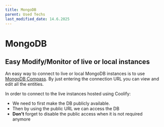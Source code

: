 ```yaml
---
title: MongoDB
parent: Used Techs
last_modified_date: 14.6.2025
---
```


# MongoDB

## Easy Modify/Monitor of live or local instances

An easy way to connect to live or local MongoDB instances is to use [MongoDB Compass](https://www.mongodb.com/try/download/compass).
By just entering the connection URL you can view and edit all the entities.

In order to connect to the live instances hosted using Coolify:
- We need to first make the DB publicly available.
- Then by using the public URL we can access the DB
- **Don't** forget to disable the public access when it is not required anymore